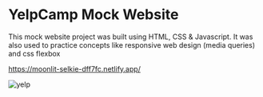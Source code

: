 # YelpCamp Mock Website

This mock website project was built using HTML, CSS & Javascript. It was also used to practice concepts like responsive web design (media queries) and css flexbox

https://moonlit-selkie-dff7fc.netlify.app/

![yelp](https://user-images.githubusercontent.com/92110494/194734548-6dbb023e-aec2-4b44-badd-d253dbf7d8b6.JPG)


